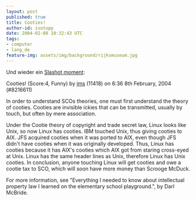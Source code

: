 ```yaml
---
layout: post
published: true
title: Cooties!
author-id: isotopp
date: 2004-02-08 10:32:43 UTC
tags:
- computer
- lang_de
feature-img: assets/img/background/rijksmuseum.jpg
---
```

Und wieder ein <a href="http://yro.slashdot.org/comments.pl?sid=95929&cid=8216611">Slashot moment</a>:

Cooties! (Score:4, Funny) 
by <a href="http://slashdot.org/~jms">jms</a> (11418)  on 6:36 8th February, 2004 (#8216611) 

In order to understand SCOs theories, one must first understand the theory of cooties. Cooties are invisible ickies that can be transmitted, usually by touch, but often by mere association.

Under the Cootie theory of copyright and trade secret law, Linux looks like Unix, so now Linux has cooties. IBM touched Unix, thus giving cooties to AIX. JFS acquired cooties when it was ported to AIX, even though JFS didn't have cooties when it was originally developed. Thus, Linux has cooties because it has AIX's cooties which AIX got from staring cross-eyed at Unix. Linux has the same header lines as Unix, therefore Linux has Unix cooties. In conclusion, anyone touching Linux will get cooties and owe a cootie tax to SCO, which will soon have more money than Scrooge McDuck.

For more information, see "Everything I needed to know about intellectual property law I learned on the elementary school playground.", by Darl McBride.
